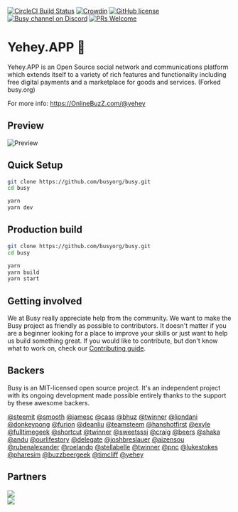 [![CircleCI Build Status](https://circleci.com/gh/busyorg/busy.svg?style=shield&circle-token=:circle-token)](https://circleci.com/gh/busyorg/busy)
[![Crowdin](http://d322cqt584bo4o.cloudfront.net/busy/localized.svg)](https://translate.busy.org/project/busy)
[![GitHub license](https://img.shields.io/badge/license-MIT-blue.svg)](https://raw.githubusercontent.com/busyorg/busy/new-design/LICENSE)
[![Busy channel on Discord](https://img.shields.io/badge/chat-discord-738bd7.svg)](https://discord.gg/G95rNZs)
[![PRs Welcome](https://img.shields.io/badge/PRs-welcome-brightgreen.svg)](http://makeapullrequest.com)

# Yehey.APP 🚀

Yehey.APP is an Open Source social network and communications platform which extends itself to a variety of rich features and functionality including free digital payments and a marketplace for goods and services. (Forked busy.org)

For more info: https://OnlineBuzZ.com/@yehey

## Preview

![Preview](https://user-images.githubusercontent.com/16245250/35974135-6fe56d5a-0d0a-11e8-99f6-a90d59696f82.png)

## Quick Setup

```bash
git clone https://github.com/busyorg/busy.git
cd busy

yarn
yarn dev
```

## Production build

```bash
git clone https://github.com/busyorg/busy.git
cd busy

yarn
yarn build
yarn start
```

## Getting involved

We at Busy really appreciate help from the community. We want to make the Busy project as friendly as possible to contributors. It doesn't matter if you are a beginner looking for a place to improve your skills or just want to help us build something great.
If you would like to contribute, but don't know what to work on, check our [Contributing guide][contributing].

## Backers

Busy is an MIT-licensed open source project. It's an independent project with its ongoing development made possible entirely thanks to the support by these awesome backers.

[@steemit](https://busy.org/@steemit)
[@smooth](https://busy.org/@smooth)
[@jamesc](https://busy.org/@jamesc)
[@cass](https://busy.org/@cass)
[@bhuz](https://busy.org/@bhuz)
[@twinner](https://busy.org/@twinner)
[@liondani](https://busy.org/@liondani)
[@donkeypong](https://busy.org/@donkeypong)
[@furion](https://busy.org/@furion)
[@deanliu](https://busy.org/@deanliu)
[@teamsteem](https://busy.org/@teamsteem)
[@hanshotfirst](https://busy.org/@hanshotfirst)
[@exyle](https://busy.org/@exyle)
[@fulltimegeek](https://busy.org/@fulltimegeek)
[@shortcut](https://busy.org/@shortcut)
[@twinner](https://busy.org/@twinner)
[@sweetsssj](https://busy.org/@sweetsssj)
[@craig](https://busy.org/@craig)
[@beers](https://busy.org/@beers)
[@shaka](https://busy.org/@shaka)
[@andu](https://busy.org/@andu)
[@ourlifestory](https://busy.org/@ourlifestory)
[@delegate](https://busy.org/@delegate)
[@joshbreslauer](https://busy.org/@joshbreslauer)
[@aizensou](https://busy.org/@aizensou)
[@rubenalexander](https://busy.org/@rubenalexander)
[@roelandp](https://busy.org/@roelandp)
[@stellabelle](https://busy.org/@stellabelle)
[@twinner](https://busy.org/@twinner)
[@pnc](https://busy.org/@pnc)
[@lukestokes](https://busy.org/@lukestokes)
[@pharesim](https://busy.org/@pharesim)
[@buzzbeergeek](https://busy.org/@buzzbeergeek)
[@timcliff](https://busy.org/@timcliff)
[@yehey](https://steeming.com/@yehey)

## Partners

[![](https://res.cloudinary.com/hpiynhbhq/image/upload/v1507199425/hevqheh9nltx0dfbuvo8.png)](https://crowdin.com/project/busy)  
[![](https://res.cloudinary.com/hpiynhbhq/image/upload/v1507199050/fqxowyhiwlj9vhb5wdue.png)](https://www.browserstack.com/)

[contributing]: ./docs/CONTRIBUTING.md
